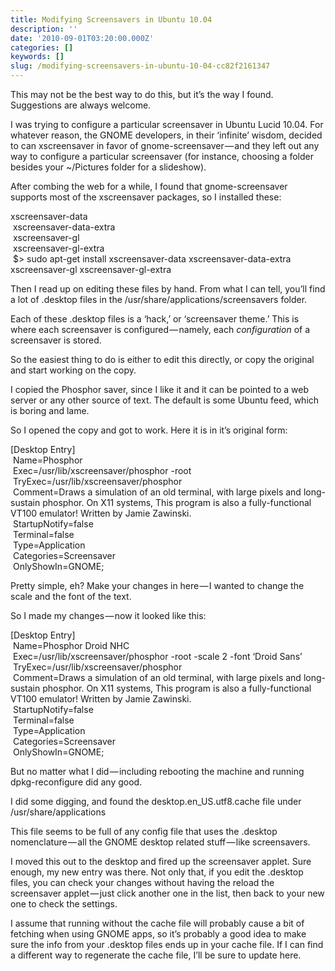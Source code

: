 ```yaml
---
title: Modifying Screensavers in Ubuntu 10.04
description: ''
date: '2010-09-01T03:20:00.000Z'
categories: []
keywords: []
slug: /modifying-screensavers-in-ubuntu-10-04-cc82f2161347
---
```


This may not be the best way to do this, but it’s the way I found. Suggestions are always welcome.

I was trying to configure a particular screensaver in Ubuntu Lucid 10.04. For whatever reason, the GNOME developers, in their ‘infinite’ wisdom, decided to can xscreensaver in favor of gnome-screensaver — and they left out any way to configure a particular screensaver (for instance, choosing a folder besides your ~/Pictures folder for a slideshow).

After combing the web for a while, I found that gnome-screensaver supports most of the xscreensaver packages, so I installed these:

xscreensaver-data  
 xscreensaver-data-extra  
 xscreensaver-gl  
 xscreensaver-gl-extra  
 $> sudo apt-get install xscreensaver-data xscreensaver-data-extra xscreensaver-gl xscreensaver-gl-extra

Then I read up on editing these files by hand. From what I can tell, you’ll find a lot of .desktop files in the /usr/share/applications/screensavers folder.

Each of these .desktop files is a ‘hack,’ or ‘screensaver theme.’ This is where each screensaver is configured — namely, each _configuration_ of a screensaver is stored.

So the easiest thing to do is either to edit this directly, or copy the original and start working on the copy.

I copied the Phosphor saver, since I like it and it can be pointed to a web server or any other source of text. The default is some Ubuntu feed, which is boring and lame.

So I opened the copy and got to work. Here it is in it’s original form:

\[Desktop Entry\]  
 Name=Phosphor  
 Exec=/usr/lib/xscreensaver/phosphor -root  
 TryExec=/usr/lib/xscreensaver/phosphor  
 Comment=Draws a simulation of an old terminal, with large pixels and long-sustain phosphor. On X11 systems, This program is also a fully-functional VT100 emulator! Written by Jamie Zawinski.  
 StartupNotify=false  
 Terminal=false  
 Type=Application  
 Categories=Screensaver  
 OnlyShowIn=GNOME;

Pretty simple, eh? Make your changes in here — I wanted to change the scale and the font of the text.

So I made my changes — now it looked like this:

\[Desktop Entry\]  
 Name=Phosphor Droid NHC  
 Exec=/usr/lib/xscreensaver/phosphor -root -scale 2 -font ‘Droid Sans’  
 TryExec=/usr/lib/xscreensaver/phosphor  
 Comment=Draws a simulation of an old terminal, with large pixels and long-sustain phosphor. On X11 systems, This program is also a fully-functional VT100 emulator! Written by Jamie Zawinski.  
 StartupNotify=false  
 Terminal=false  
 Type=Application  
 Categories=Screensaver  
 OnlyShowIn=GNOME;

But no matter what I did — including rebooting the machine and running dpkg-reconfigure did any good.

I did some digging, and found the desktop.en\_US.utf8.cache file under /usr/share/applications

This file seems to be full of any config file that uses the .desktop nomenclature — all the GNOME desktop related stuff — like screensavers.

I moved this out to the desktop and fired up the screensaver applet. Sure enough, my new entry was there. Not only that, if you edit the .desktop files, you can check your changes without having the reload the screensaver applet — just click another one in the list, then back to your new one to check the settings.

I assume that running without the cache file will probably cause a bit of fetching when using GNOME apps, so it’s probably a good idea to make sure the info from your .desktop files ends up in your cache file. If I can find a different way to regenerate the cache file, I’ll be sure to update here.